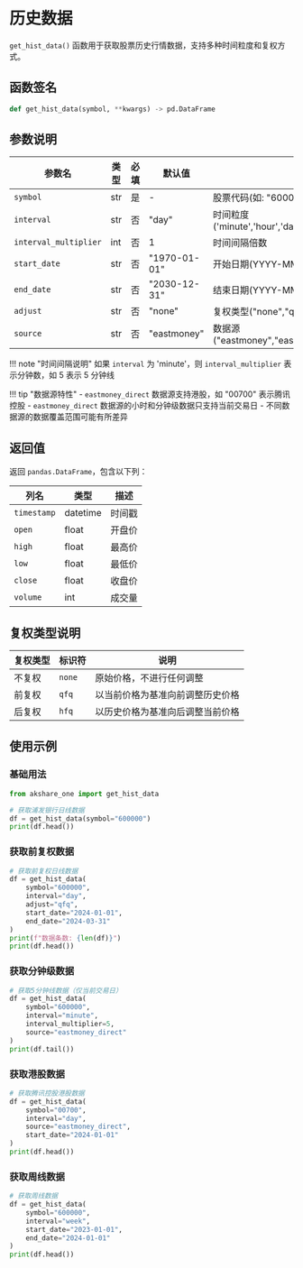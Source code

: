 # 历史数据

`get_hist_data()` 函数用于获取股票历史行情数据，支持多种时间粒度和复权方式。

## 函数签名

```python
def get_hist_data(symbol, **kwargs) -> pd.DataFrame
```

## 参数说明

| 参数名 | 类型 | 必填 | 默认值 | 描述 |
|--------|------|------|--------|------|
| `symbol` | str | 是 | - | 股票代码(如: "600000") |
| `interval` | str | 否 | "day" | 时间粒度('minute','hour','day','week','month','year') |
| `interval_multiplier` | int | 否 | 1 | 时间间隔倍数 |
| `start_date` | str | 否 | "1970-01-01" | 开始日期(YYYY-MM-DD) |
| `end_date` | str | 否 | "2030-12-31" | 结束日期(YYYY-MM-DD) |
| `adjust` | str | 否 | "none" | 复权类型("none","qfq","hfq") |
| `source` | str | 否 | "eastmoney" | 数据源("eastmoney","eastmoney_direct","sina") |

!!! note "时间间隔说明"
    如果 `interval` 为 'minute'，则 `interval_multiplier` 表示分钟数，如 5 表示 5 分钟线

!!! tip "数据源特性"
    - `eastmoney_direct` 数据源支持港股，如 "00700" 表示腾讯控股
    - `eastmoney_direct` 数据源的小时和分钟级数据只支持当前交易日
    - 不同数据源的数据覆盖范围可能有所差异

## 返回值

返回 `pandas.DataFrame`，包含以下列：

| 列名 | 类型 | 描述 |
|------|------|------|
| `timestamp` | datetime | 时间戳 |
| `open` | float | 开盘价 |
| `high` | float | 最高价 |
| `low` | float | 最低价 |
| `close` | float | 收盘价 |
| `volume` | int | 成交量 |

## 复权类型说明

| 复权类型 | 标识符 | 说明 |
|----------|--------|------|
| 不复权 | `none` | 原始价格，不进行任何调整 |
| 前复权 | `qfq` | 以当前价格为基准向前调整历史价格 |
| 后复权 | `hfq` | 以历史价格为基准向后调整当前价格 |

## 使用示例

### 基础用法

```python
from akshare_one import get_hist_data

# 获取浦发银行日线数据
df = get_hist_data(symbol="600000")
print(df.head())
```

### 获取前复权数据

```python
# 获取前复权日线数据
df = get_hist_data(
    symbol="600000",
    interval="day",
    adjust="qfq",
    start_date="2024-01-01",
    end_date="2024-03-31"
)
print(f"数据条数: {len(df)}")
print(df.head())
```

### 获取分钟级数据

```python
# 获取5分钟线数据（仅当前交易日）
df = get_hist_data(
    symbol="600000",
    interval="minute",
    interval_multiplier=5,
    source="eastmoney_direct"
)
print(df.tail())
```

### 获取港股数据

```python
# 获取腾讯控股港股数据
df = get_hist_data(
    symbol="00700",
    interval="day",
    source="eastmoney_direct",
    start_date="2024-01-01"
)
print(df.head())
```

### 获取周线数据

```python
# 获取周线数据
df = get_hist_data(
    symbol="600000",
    interval="week",
    start_date="2023-01-01",
    end_date="2024-01-01"
)
print(df.head())
```